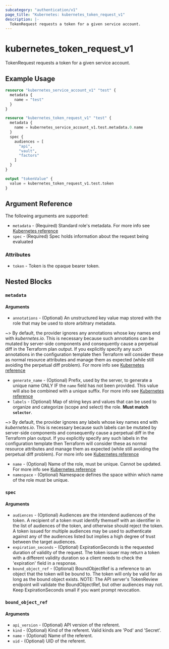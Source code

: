 ```yaml
---
subcategory: "authentication/v1"
page_title: "Kubernetes: kubernetes_token_request_v1"
description: |-
  TokenRequest requests a token for a given service account.
---
```


# kubernetes_token_request_v1

TokenRequest requests a token for a given service account.

## Example Usage

```terraform
resource "kubernetes_service_account_v1" "test" {
  metadata {
    name = "test"
  }
}

resource "kubernetes_token_request_v1" "test" {
  metadata {
    name = kubernetes_service_account_v1.test.metadata.0.name
  }
  spec {
    audiences = [
      "api",
      "vault",
      "factors"
    ]
  }
}

output "tokenValue" {
  value = kubernetes_token_request_v1.test.token
}
```

## Argument Reference

The following arguments are supported:

* `metadata` - (Required) Standard role's metadata. For more info see [Kubernetes reference](https://github.com/kubernetes/community/blob/master/contributors/devel/sig-architecture/api-conventions.md#metadata)
* `spec` - (Required) Spec holds information about the request being evaluated

### Attributes

* `token` - Token is the opaque bearer token.

## Nested Blocks

### `metadata`

#### Arguments

* `annotations` - (Optional) An unstructured key value map stored with the role that may be used to store arbitrary metadata.

~> By default, the provider ignores any annotations whose key names end with *kubernetes.io*. This is necessary because such annotations can be mutated by server-side components and consequently cause a perpetual diff in the Terraform plan output. If you explicitly specify any such annotations in the configuration template then Terraform will consider these as normal resource attributes and manage them as expected (while still avoiding the perpetual diff problem). For more info see [Kubernetes reference](https://kubernetes.io/docs/concepts/overview/working-with-objects/annotations/)

* `generate_name` - (Optional) Prefix, used by the server, to generate a unique name ONLY IF the `name` field has not been provided. This value will also be combined with a unique suffix. For more info see [Kubernetes reference](hhttps://github.com/kubernetes/community/blob/master/contributors/devel/sig-architecture/api-conventions.md#idempotency)
* `labels` - (Optional) Map of string keys and values that can be used to organize and categorize (scope and select) the role. **Must match `selector`**.

~> By default, the provider ignores any labels whose key names end with *kubernetes.io*. This is necessary because such labels can be mutated by server-side components and consequently cause a perpetual diff in the Terraform plan output. If you explicitly specify any such labels in the configuration template then Terraform will consider these as normal resource attributes and manage them as expected (while still avoiding the perpetual diff problem). For more info see [Kubernetes reference](https://kubernetes.io/docs/concepts/overview/working-with-objects/labels/)

* `name` - (Optional) Name of the role, must be unique. Cannot be updated. For more info see [Kubernetes reference](https://kubernetes.io/docs/concepts/overview/working-with-objects/names/#names)
* `namespace` - (Optional) Namespace defines the space within which name of the role must be unique.

### `spec`

#### Arguments

* `audiences` - (Optional) Audiences are the intendend audiences of the token. A recipient of a token must identify themself with an identifier in the list of audiences of the token, and otherwise should reject the token. A token issued for multiple audiences may be used to authenticate against any of the audiences listed but implies a high degree of trust between the target audiences.
* `expiration_seconds` - (Optional) ExpirationSeconds is the requested duration of validity of the request. The token issuer may return a token with a different validity duration so a client needs to check the 'expiration' field in a response.
* `bound_object_ref` - (Optional) BoundObjectRef is a reference to an object that the token will be bound to. The token will only be valid for as long as the bound object exists. NOTE: The API server's TokenReview endpoint will validate the BoundObjectRef, but other audiences may not. Keep ExpirationSeconds small if you want prompt revocation.

### `bound_object_ref`

#### Arguments

* `api_version` - (Optional) API version of the referent.
* `kind` - (Optional) Kind of the referent. Valid kinds are 'Pod' and 'Secret'.
* `name` - (Optional) Name of the referent.
* `uid` - (Optional) UID of the referent.
